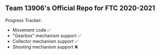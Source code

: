 ## Team 13906's Official Repo for FTC 2020-2021

Progress Tracker:

- Movement code ✅
- "Gearbox" mechanism support ✅
- Collector mechanism support ✅
- Shooting mechanism support ❌ 
